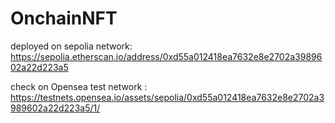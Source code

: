 # OnchainNFT

deployed on sepolia network: https://sepolia.etherscan.io/address/0xd55a012418ea7632e8e2702a3989602a22d223a5

check on Opensea test network : https://testnets.opensea.io/assets/sepolia/0xd55a012418ea7632e8e2702a3989602a22d223a5/1/
